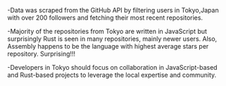 -Data was scraped from the GitHub API by filtering users in Tokyo,Japan with over 200 followers and fetching their most recent repositories.

-Majority of the repositories from Tokyo are written in JavaScript but surprisingly Rust is seen in many repositories, mainly newer users. Also, Assembly happens to be the language with highest average stars per repository. Surprising!!!

-Developers in Tokyo should focus on collaboration in JavaScript-based and Rust-based projects to leverage the local expertise and community.
